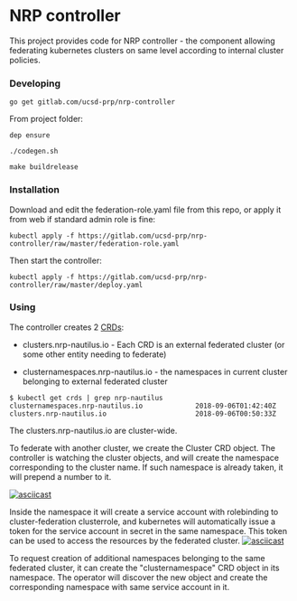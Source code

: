 # NRP controller
This project provides code for NRP controller - the component allowing federating kubernetes clusters on same level according to internal cluster policies.

### Developing

`go get gitlab.com/ucsd-prp/nrp-controller`

From project folder:

`dep ensure`

`./codegen.sh`

`make buildrelease`

### Installation

Download and edit the federation-role.yaml file from this repo, or apply it from web if standard admin role is fine:

`kubectl apply -f https://gitlab.com/ucsd-prp/nrp-controller/raw/master/federation-role.yaml`

Then start the controller:

`kubectl apply -f https://gitlab.com/ucsd-prp/nrp-controller/raw/master/deploy.yaml`

### Using

The controller creates 2 [CRDs](https://kubernetes.io/docs/concepts/extend-kubernetes/api-extension/custom-resources/): 

* clusters.nrp-nautilus.io - Each CRD is an external federated cluster (or some other entity needing to federate)

* clusternamespaces.nrp-nautilus.io - the namespaces in current cluster belonging to external federated cluster

```
$ kubectl get crds | grep nrp-nautilus
clusternamespaces.nrp-nautilus.io             2018-09-06T01:42:40Z
clusters.nrp-nautilus.io                      2018-09-06T00:50:33Z
```

The clusters.nrp-nautilus.io are cluster-wide.

To federate with another cluster, we create the Cluster CRD object. The controller is watching the cluster objects, and will create the namespace corresponding to the cluster name. If such namespace is already taken, it will prepend a number to it.

[![asciicast](https://asciinema.org/a/L0xoBr7ljntJ9h5bvZ5499QRd.png)](https://asciinema.org/a/L0xoBr7ljntJ9h5bvZ5499QRd)

Inside the namespace it will create a service account with rolebinding to cluster-federation clusterrole, and kubernetes will automatically issue a token for the service account in secret in the same namespace. This token can be used to access the resources by the federated cluster.
[![asciicast](https://asciinema.org/a/fZXrBEBu9Tr24qU3r8oGLXjVh.png)](https://asciinema.org/a/fZXrBEBu9Tr24qU3r8oGLXjVh)

To request creation of additional namespaces belonging to the same federated cluster, it can create the "clusternamespace" CRD object in its namespace. The operator will discover the new object and create the corresponding namespace with same service account in it.
